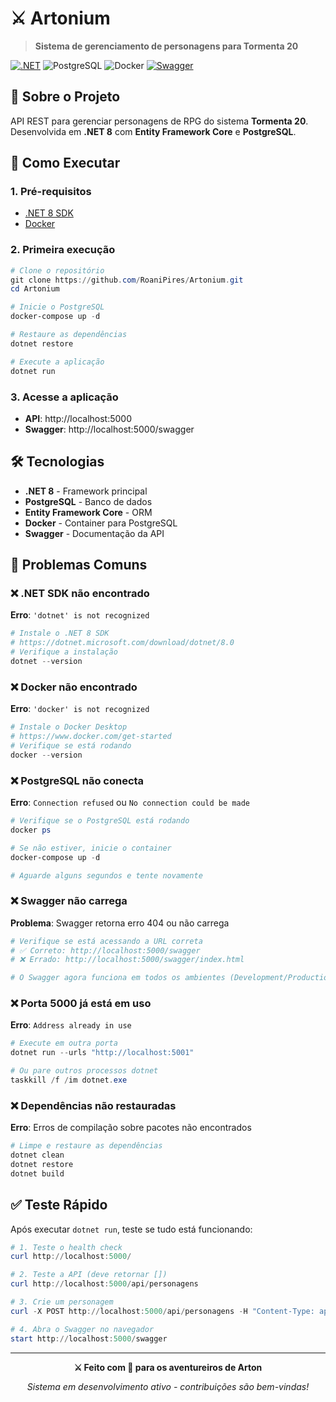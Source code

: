 # ⚔️ Artonium

> **Sistema de gerenciamento de personagens para Tormenta 20**

[![.NET](https://img.shields.io/badge/.NET-8.0-512BD4?style=flat-square&logo=dotnet)](https://dotnet.microsoft.com/)
![PostgreSQL](https://img.shields.io/badge/PostgreSQL-16-336791?style=flat-square&logo=postgresql&logoColor=white)
![Docker](https://img.shields.io/badge/Docker-2496ED?style=flat-square&logo=docker&logoColor=white)
[![Swagger](https://img.shields.io/badge/Swagger-85EA2D?style=flat-square&logo=swagger&logoColor=black)](https://swagger.io/)

## 📖 Sobre o Projeto

API REST para gerenciar personagens de RPG do sistema **Tormenta 20**. Desenvolvida em **.NET 8** com **Entity Framework Core** e **PostgreSQL**.

## 🚀 Como Executar

### 1. Pré-requisitos
- [.NET 8 SDK](https://dotnet.microsoft.com/download/dotnet/8.0)
- [Docker](https://www.docker.com/get-started)

### 2. Primeira execução

```powershell
# Clone o repositório
git clone https://github.com/RoaniPires/Artonium.git
cd Artonium

# Inicie o PostgreSQL
docker-compose up -d

# Restaure as dependências
dotnet restore

# Execute a aplicação
dotnet run
```

### 3. Acesse a aplicação
- **API**: http://localhost:5000
- **Swagger**: http://localhost:5000/swagger

## 🛠️ Tecnologias

- **.NET 8** - Framework principal
- **PostgreSQL** - Banco de dados
- **Entity Framework Core** - ORM
- **Docker** - Container para PostgreSQL
- **Swagger** - Documentação da API

## 🐛 Problemas Comuns

### ❌ .NET SDK não encontrado
**Erro**: `'dotnet' is not recognized`
```powershell
# Instale o .NET 8 SDK
# https://dotnet.microsoft.com/download/dotnet/8.0
# Verifique a instalação
dotnet --version
```

### ❌ Docker não encontrado
**Erro**: `'docker' is not recognized`
```powershell
# Instale o Docker Desktop
# https://www.docker.com/get-started
# Verifique se está rodando
docker --version
```

### ❌ PostgreSQL não conecta
**Erro**: `Connection refused` ou `No connection could be made`
```powershell
# Verifique se o PostgreSQL está rodando
docker ps

# Se não estiver, inicie o container
docker-compose up -d

# Aguarde alguns segundos e tente novamente
```

### ❌ Swagger não carrega
**Problema**: Swagger retorna erro 404 ou não carrega
```powershell
# Verifique se está acessando a URL correta
# ✅ Correto: http://localhost:5000/swagger
# ❌ Errado: http://localhost:5000/swagger/index.html

# O Swagger agora funciona em todos os ambientes (Development/Production)
```

### ❌ Porta 5000 já está em uso
**Erro**: `Address already in use`
```powershell
# Execute em outra porta
dotnet run --urls "http://localhost:5001"

# Ou pare outros processos dotnet
taskkill /f /im dotnet.exe
```

### ❌ Dependências não restauradas
**Erro**: Erros de compilação sobre pacotes não encontrados
```powershell
# Limpe e restaure as dependências
dotnet clean
dotnet restore
dotnet build
```

## ✅ Teste Rápido

Após executar `dotnet run`, teste se tudo está funcionando:

```powershell
# 1. Teste o health check
curl http://localhost:5000/

# 2. Teste a API (deve retornar [])
curl http://localhost:5000/api/personagens

# 3. Crie um personagem
curl -X POST http://localhost:5000/api/personagens -H "Content-Type: application/json" -d '{"nome":"Teste"}'

# 4. Abra o Swagger no navegador
start http://localhost:5000/swagger
```

---

<div align="center">

**⚔️ Feito com 💜 para os aventureiros de Arton**

*Sistema em desenvolvimento ativo - contribuições são bem-vindas!*

</div>
